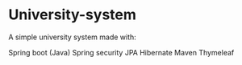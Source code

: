 # University-system

A simple university system made with:

Spring boot (Java)
Spring security
JPA
Hibernate
Maven
Thymeleaf

